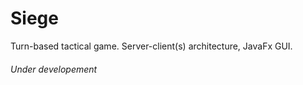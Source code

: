 # Siege
Turn-based tactical game. Server-client(s) architecture, JavaFx GUI. 

###### Under developement #######
